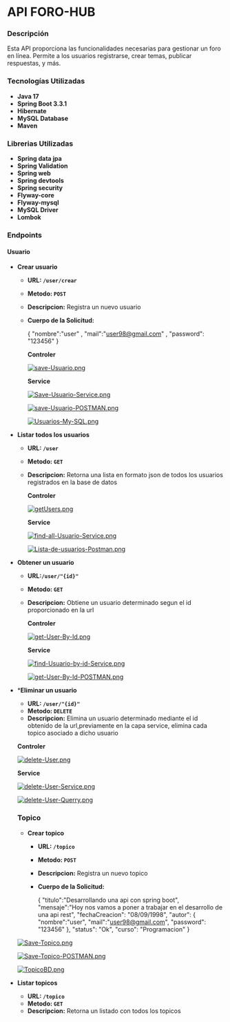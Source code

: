 # API FORO-HUB

### Descripción

Esta API proporciona las funcionalidades necesarias para gestionar un foro en línea. Permite a los usuarios registrarse, crear temas, publicar respuestas, y más.

### Tecnologías Utilizadas

- **Java 17**
- **Spring Boot 3.3.1**
- **Hibernate**
- **MySQL Database**
- **Maven**

### Librerias Utilizadas

- **Spring data jpa**
- **Spring Validation**
- **Spring web**
- **Spring devtools**
- **Spring security**
- **Flyway-core**
- **Flyway-mysql**
- **MySQL Driver**
- **Lombok**


### Endpoints

#### Usuario 
- **Crear usuario**
   - **URL: `/user/crear`**
   - **Metodo: `POST`**
   - **Descripcion:** Registra un nuevo usuario
   - **Cuerpo de la Solicitud:**
   
      { "nombre":"user" , "mail":"user98@gmail.com" , "password": "123456" }
 
     **Controler**

     [![save-Usuario.png](https://i.postimg.cc/KcpdH2fV/save-Usuario.png)](https://postimg.cc/146C8bLc)
 
      **Service**

     [![Save-Usuario-Service.png](https://i.postimg.cc/RCgj7qNN/Save-Usuario-Service.png)](https://postimg.cc/5jF7145V)

     [![save-Usuario-POSTMAN.png](https://i.postimg.cc/wvZn351z/save-Usuario-POSTMAN.png)](https://postimg.cc/yghLbZhp)

     [![Usuarios-My-SQL.png](https://i.postimg.cc/8C3ZbpNB/Usuarios-My-SQL.png)](https://postimg.cc/mcY3LGct)

     
 - **Listar todos los usuarios**
   - **URL: `/user`**
   - **Metodo: `GET`**
   - **Descripcion:** Retorna una lista en formato json de todos los usuarios registrados en la base de datos

      **Controler**
      
      [![getUsers.png](https://i.postimg.cc/4yZ8MWMW/getUsers.png)](https://postimg.cc/VrGB0Wzt)
  
      **Service**
  
      [![find-all-Usuario-Service.png](https://i.postimg.cc/DZyx0dQ5/find-all-Usuario-Service.png)](https://postimg.cc/hJ6L3m57)

      [![Lista-de-usuarios-Postman.png](https://i.postimg.cc/QtZS96Xj/Lista-de-usuarios-Postman.png)](https://postimg.cc/mcV7Kyzn)


- **Obtener un usuario**
  - **URL:`/user/"{id}"`**
  - **Metodo: `GET`**
  - **Descripcion:** Obtiene un usuario determinado segun el id proporcionado en la url
 
    **Controler**

    [![get-User-By-Id.png](https://i.postimg.cc/c4kpgNPZ/get-User-By-Id.png)](https://postimg.cc/CzDPX9F6)

    **Service**
    
    [![find-Usuario-by-id-Service.png](https://i.postimg.cc/Vv0B07J9/find-Usuario-by-id-Service.png)](https://postimg.cc/dZvTzjmD)

    [![get-User-By-Id-POSTMAN.png](https://i.postimg.cc/cC4zCDmr/get-User-By-Id-POSTMAN.png)](https://postimg.cc/LYwD03Gp)

- ***Eliminar un usuario**
  - **URL: `/user/"{id}"`**
  - **Metodo: `DELETE`**
  - **Descripcion:** Elimina un usuario determinado mediante el id obtenido de la url,previamente en la capa service, elimina cada topico asociado a dicho usuario

   **Controler**
   
   [![delete-User.png](https://i.postimg.cc/KY0BFJR9/delete-User.png)](https://postimg.cc/06Jb0GGm)

   **Service**

   [![delete-User-Service.png](https://i.postimg.cc/SRMM64V5/delete-User-Service.png)](https://postimg.cc/JHR089fc)

   [![delete-User-Querry.png](https://i.postimg.cc/t4HcwtZZ/delete-User-Querry.png)](https://postimg.cc/D8B5bGcn)


  ### Topico
  - **Crear topico**
    - **URL: `/topico`**
    - **Metodo: `POST`**
    - **Descripcion:** Registra un nuevo topico
    - **Cuerpo de la Solicitud:**

      { 
    "titulo":"Desarrollando una api con spring boot", 
    "mensaje":"Hoy nos vamos a poner a trabajar en el desarrollo de una api rest", 
    "fechaCreacion": "08/09/1998", 
    "autor": { 
        "nombre":"user", 
        "mail":"user98@gmail.com", 
        "password": "123456" 
    }, 
    "status": "Ok", 
    "curso": "Programacion" 
} 

   [![Save-Topico.png](https://i.postimg.cc/9fMt2NFX/Save-Topico.png)](https://postimg.cc/K16grfMC) 

   [![Save-Topico-POSTMAN.png](https://i.postimg.cc/509cfJQY/Save-Topico-POSTMAN.png)](https://postimg.cc/wtr4kSVg) 

   [![TopicoBD.png](https://i.postimg.cc/rsPzSQ2j/TopicoBD.png)](https://postimg.cc/GTvcRP2T) 


 - **Listar topicos**
    - **URL: `/topico`**
    - **Metodo: `GET`**
    - **Descripcion:** Retorna un listado con todos los topicos
   








  

